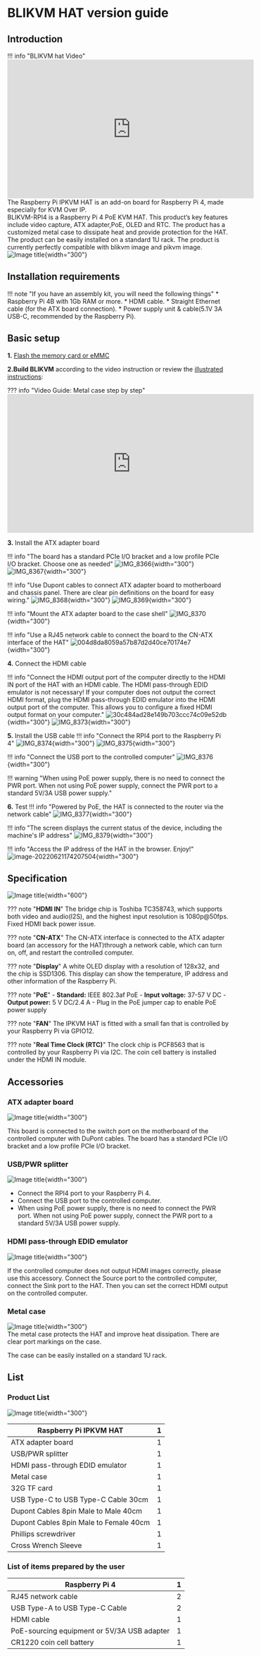 # BLIKVM HAT version guide
## **Introduction**

!!! info "BLIKVM hat Video"
    <iframe width="560" height="315" src="https://www.youtube.com/embed/SdpmMojDbGA" title="YouTube video player" frameborder="0" allow="accelerometer; autoplay; clipboard-write; encrypted-media; gyroscope; picture-in-picture" allowfullscreen></iframe>
The Raspberry Pi IPKVM HAT is an add-on board for Raspberry Pi 4, made especially for KVM Over IP.  
BLIKVM-RPI4 is a Raspberry Pi 4 PoE KVM HAT.  This product’s key features include video capture, 
ATX adapter,PoE, OLED and RTC. The product has a customized metal case to dissipate heat and provide protection 
for the HAT. The product can be easily installed on a standard 1U rack. The product is currently perfectly compatible
with blikvm image and pikvm image.  
 ![Image title](assets/images/BLIKVM-HAT/case.png){width="300"}  
## **Installation requirements**
!!! note "If you have an assembly kit, you will need the following things"
    * Raspberry Pi 4B with 1Gb RAM or more.
    * HDMI cable.
    * Straight Ethernet cable (for the ATX board connection).
    * Power supply unit & cable(5.1V 3A USB-C, recommended by the Raspberry Pi).

## **Basic setup**
**1.** [Flash the memory card or eMMC ](./flashing_os.md) 

**2.Build BLIKVM** according to the video instruction or review the [illustrated instructions](./BLIHAT-Installation.md):

??? info "Video Guide: Metal case step by step"
    <iframe width="560" height="315" src="https://www.youtube.com/embed/FaZBQUA7rAM" title="YouTube video player" frameborder="0" allow="accelerometer; autoplay; clipboard-write; encrypted-media; gyroscope; picture-in-picture" allowfullscreen></iframe>

**3.** Install the ATX adapter board

!!! info "The board has a standard PCIe I/O bracket and a low profile PCIe  I/O bracket. Choose one as needed"
    ![IMG_8366](assets/images/BLIKVM-HAT/hat-install/IMG_8366.JPG){width="300"}
    ![IMG_8367](assets/images/BLIKVM-HAT/hat-install/IMG_8367.JPG){width="300"}

!!! info "Use Dupont cables to connect ATX adapter board to motherboard and chassis panel. There are clear pin definitions on the board for easy wiring."
    ![IMG_8368](assets/images/BLIKVM-HAT/hat-install/IMG_8368.JPG){width="300"}
    ![IMG_8369](assets/images/BLIKVM-HAT/hat-install/IMG_8369.JPG){width="300"}

!!! info "Mount the ATX adapter board to the case shell"
    ![IMG_8370](assets/images/BLIKVM-HAT/hat-install/IMG_8370.JPG){width="300"}

!!! info "Use a RJ45 network cable to connect the board to the CN-ATX interface of the HAT"
    ![004d8da8059a57b87d2d40ce70174e7](assets/images/BLIKVM-HAT/hat-install/004d8da8059a57b87d2d40ce70174e7.png){width="300"}

**4.** Connect the HDMI cable

!!! info "Connect the HDMI output port of the computer directly to the HDMI IN port of the HAT with an HDMI cable. The HDMI pass-through EDID emulator is not necessary! If your computer does not output the correct HDMI format, plug the HDMI pass-through EDID emulator into the HDMI output port of the computer. This allows you to configure a fixed HDMI output format on your computer."
    ![30c484ad28e149b703ccc74c09e52db](assets/images/BLIKVM-HAT/hat-install/30c484ad28e149b703ccc74c09e52db.png){width="300"}
    ![IMG_8373](assets/images/BLIKVM-HAT/hat-install/IMG_8373.JPG){width="300"}

**5.** Install the USB cable
!!! info "Connect the RPI4 port to the Raspberry Pi 4"
    ![IMG_8374](assets/images/BLIKVM-HAT/hat-install/IMG_8374.JPG){width="300"}
    ![IMG_8375](assets/images/BLIKVM-HAT/hat-install/IMG_8375.JPG){width="300"}

!!! info "Connect the USB port to the controlled computer"
    ![IMG_8376](assets/images/BLIKVM-HAT/hat-install/IMG_8376.JPG){width="300"}

!!! warning "When using PoE power supply, there is no need to connect the PWR port. When not using PoE power supply, connect the PWR port to a standard 5V/3A USB power supply."

**6.** Test
!!! info "Powered by PoE, the HAT is connected to the router via the network cable"
    ![IMG_8377](assets/images/BLIKVM-HAT/hat-install/IMG_8377.JPG){width="300"}

!!! info "The screen displays the current status of the device, including the machine's IP address"
    ![IMG_8379](assets/images/BLIKVM-HAT/hat-install/IMG_8379.JPG){width="300"}

!!! info "Access the IP address of the HAT in the browser. Enjoy!"
    ![image-20220621174207504](assets/images/BLIKVM-HAT/hat-install/image-20220621174207504.png){width="300"}

## **Specification**
![Image title](assets/images/BLIKVM-HAT/specification.png){width="600"}

??? note "**HDMI IN**"
    The bridge chip is Toshiba TC358743, which supports both video and audio(I2S), and the highest input resolution is 1080p@50fps.
    Fixed HDMI back power issue.

??? note "**CN-ATX**"
    The CN-ATX interface is connected to the ATX adapter board (an accessory for the HAT)through a network cable, which can turn on, 
    off, and restart the controlled computer.

??? note "**Display**"
    A white OLED display with a resolution of 128x32, and the chip is SSD1306. 
    This display can show the temperature, IP address and other information of the Raspberry Pi.

??? note "**PoE**"
    - **Standard:** IEEE 802.3af PoE
    - **Input voltage:** 37-57 V DC
    - **Output power:** 5 V DC/2.4 A
    - Plug in the PoE jumper cap to enable PoE power supply

??? note "**FAN**"
    The IPKVM HAT is fitted with a small fan that is controlled by your Raspberry Pi via GPIO12. 

??? note "**Real Time Clock (RTC)**"
    The clock chip is PCF8563 that is controlled by your Raspberry Pi via I2C. The coin cell battery is installed under the HDMI IN module.

## **Accessories**

### **ATX adapter board**

![Image title](assets/images/BLIKVM-HAT/ATX-A-B.png){width="300"}

This board is connected to the switch port on the motherboard of the controlled computer with DuPont cables. 
The board has a standard PCIe I/O bracket and a low profile PCIe  I/O bracket.

### **USB/PWR splitter**
![Image title](assets/images/BLIKVM-HAT/usb-spiltter.png){width="300"}

- Connect the RPI4 port to your Raspberry Pi 4.
- Connect the USB port to the controlled computer.
- When using PoE power supply, there is no need to connect the PWR port. When not using PoE power supply, connect the PWR port to a standard 5V/3A USB power supply.

### **HDMI pass-through EDID emulator**

![Image title](assets/images/BLIKVM-HAT/edid-emulator.png){width="300"}

If the controlled computer does not output HDMI images correctly, please use this accessory. Connect the Source port to the controlled computer, connect the Sink port to the HAT. Then you can set the correct HDMI output on the controlled computer.

### **Metal case**

![Image title](assets/images/BLIKVM-HAT/metal-case.png){width="300"}  
The metal case protects the HAT and improve heat dissipation. There are clear port markings on the case.

The case can be easily installed on a standard 1U rack.

## **List**

### **Product List**
![Image title](assets/images/BLIKVM-HAT/product-list.png){width="300"}

| Raspberry Pi IPKVM HAT                 | 1    |
| -------------------------------------- | ---- |
| ATX adapter board                      | 1    |
| USB/PWR splitter                       | 1    |
| HDMI pass-through EDID emulator        | 1    |
| Metal case                             | 1    |
| 32G TF card                            | 1    |
| USB Type-C to USB Type-C Cable 30cm    | 1    |
| Dupont Cables 8pin Male to Male 40cm   | 1    |
| Dupont Cables 8pin Male to Female 40cm | 1    |
| Phillips screwdriver                   | 1    |
| Cross Wrench Sleeve                    | 1    |

### **List of items prepared by the user**

| Raspberry Pi 4                              | 1    |
| ------------------------------------------- | ---- |
| RJ45 network cable                          | 2    |
| USB Type-A to USB Type-C Cable              | 2    |
| HDMI cable                                  | 1    |
| PoE-sourcing equipment or 5V/3A USB adapter | 1    |
| CR1220 coin cell battery                    | 1    |
